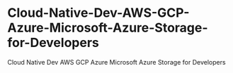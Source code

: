 # Cloud-Native-Dev-AWS-GCP-Azure-Microsoft-Azure-Storage-for-Developers
Cloud Native Dev AWS GCP Azure Microsoft Azure Storage for Developers
